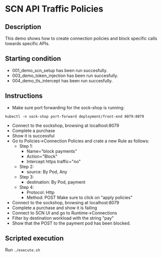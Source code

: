# SCN API Traffic Policies

## Description
This demo shows how to create connection policies and block specific calls towards specific APIs.


## Starting condition
* 001_demo_scn_setup has been run succesfully.
* 003_demo_token_injection has been run succesfully.
* 004_demo_tls_intercept has been run succesfully.


## Instructions
* Make sure port forwarding for the sock-shop is running: 
```
kubectl -n sock-shop port-forward deployment/front-end 8079:8079
```
* Connect to the sockshop, browsing at localhost:8079
* Complete a purchase
* Show it is successful
* Go to Policies->Connection Policies and crate a new Rule as follows:
    * Step 1:
      * Name="block payments"
      * Action="Block"
      * Intercept https traffic="no"
    * Step 2:
      * source: By Pod, Any
    * Step 3:
      * destination: By Pod, payment
    * Step 4:
      * Protocol: Http
      * Method: POST
   Make sure to click on "apply policies"
* Connect to the sockshop, browsing at localhost:8079
* Complete a purchase and show it is failing
* Connect to SCN UI and go to Runtime->Connections
* Filter by destination workload with the string "pay"
* Show that the POST to the payment pod has been blocked.

## Scripted execution
Run `./execute.sh`

